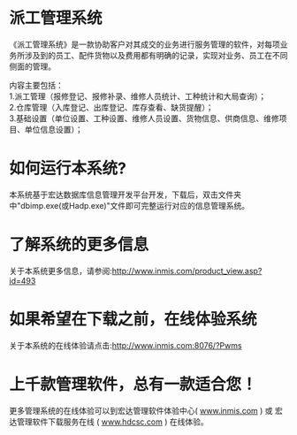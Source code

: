 # 派工管理系统

《派工管理系统》是一款协助客户对其成交的业务进行服务管理的软件，对每项业务所涉及到的员工、配件货物以及费用都有明确的记录，实现对业务、员工在不同侧面的管理。

内容主要包括：   
1.派工管理（报修登记、报修补录、维修人员统计、工种统计和大局查询）；   
2.仓库管理（入库登记、出库登记、库存查看、缺货提醒）；   
3.基础设置（单位设置、工种设置、维修人员设置、货物信息、供商信息、维修项目、单位信息设置）； 

# 如何运行本系统?

本系统基于宏达数据库信息管理开发平台开发，下载后，双击文件夹中"dbimp.exe(或Hadp.exe)"文件即可完整运行对应的信息管理系统。

# 了解系统的更多信息

关于本系统更多信息，请参阅:http://www.inmis.com/product_view.asp?id=493

# 如果希望在下载之前，在线体验系统

关于本系统的在线体验请点击:http://www.inmis.com:8076/?Pwms

# 上千款管理软件，总有一款适合您！

更多管理系统的在线体验可以到宏达管理软件体验中心( www.inmis.com ) 或 宏达管理软件下载服务在线 ( www.hdcsc.com ) 在线体验。

